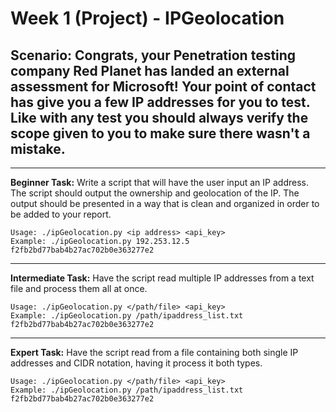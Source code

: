 # Week 1 (Project) - IPGeolocation

## Scenario: Congrats, your Penetration testing company Red Planet has landed an external assessment for Microsoft! Your point of contact has give you a few IP addresses for you to test. Like with any test you should always verify the scope given to you to make sure there wasn't a mistake.


---
**Beginner Task:** Write a script that will have the user input an IP address. The script should output the ownership and geolocation of the IP. The output should be presented in a way that is clean and organized in order to be added to your report.

```
Usage: ./ipGeolocation.py <ip address> <api_key>
Example: ./ipGeolocation.py 192.253.12.5 f2fb2bd77bab4b27ac702b0e363277e2
```

---
**Intermediate Task:**  Have the script read multiple IP addresses from a text file and process them all at once.

```
Usage: ./ipGeolocation.py </path/file> <api_key>
Example: ./ipGeolocation.py /path/ipaddress_list.txt f2fb2bd77bab4b27ac702b0e363277e2
```

---
**Expert Task:** Have the script read from a file containing both single IP addresses and CIDR notation, having it process it both types.
```
Usage: ./ipGeolocation.py </path/file> <api_key>
Example: ./ipGeolocation.py /path/ipaddress_list.txt f2fb2bd77bab4b27ac702b0e363277e2
```
